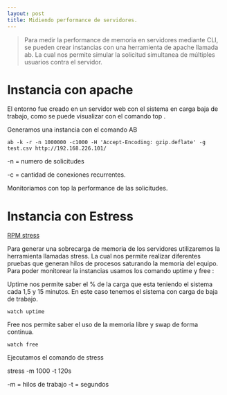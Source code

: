 ```yaml
---
layout: post
title: Midiendo performance de servidores.
---
```


> Para medir la performance de memoria en servidores mediante CLI, se pueden crear instancias con una herramienta de apache llamada ab. La cual nos permite simular la solicitud simultanea de múltiples usuarios contra el servidor.


# Instancia con apache

El entorno fue creado en un servidor web con el sistema en carga baja de trabajo, como se puede visualizar con el comando top .


Generamos una instancia con el comando AB

    ab -k -r -n 1000000 -c1000 -H 'Accept-Encoding: gzip.deflate' -g test.csv http://192.168.226.101/

-n = numero de solicitudes 

-c = cantidad de conexiones recurrentes.

Monitoriamos con top la performance de las solicitudes.


# Instancia con Estress

[RPM stress](https://rpmfind.net/linux/rpm2html/search.php?query=stress)

Para generar una sobrecarga de memoria de los servidores utilizaremos la herramienta llamadas stress. 
La cual nos permite realizar diferentes pruebas que generan hilos de procesos saturando la memoria del equipo.
Para poder monitorear la instancias usamos los comando uptime y free :

Uptime nos permite saber el % de la carga que esta teniendo el sistema cada 1,5 y 15 minutos.
En este caso tenemos el sistema con carga de baja de trabajo.

    watch uptime
    
Free nos permite saber el uso de la memoria libre y swap de forma continua. 
 
    watch free
    
Ejecutamos el comando de stress

stress -m 1000 -t 120s

-m = hilos de trabajo 
-t = segundos
    
    


